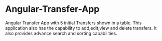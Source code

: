 # Angular-Transfer-App
Angular Transfer App with 5 initial Transfers shown in a table. This application also has the capability to add,edit,view and delete transfers. It also provides advance search and sorting capabilities.
